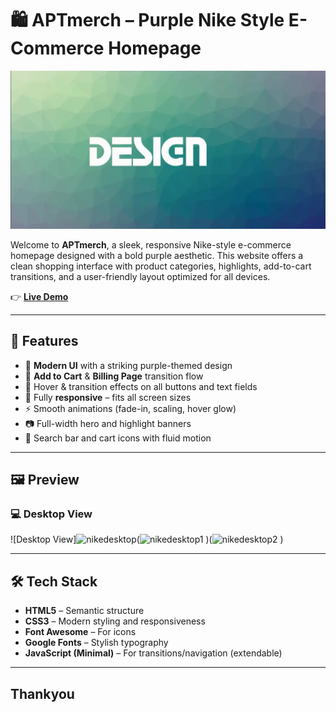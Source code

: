 # 🛍️ APTmerch – Purple Nike Style E-Commerce Homepage

<p align="center"><img src="https://github.com/aagarwal1012/Animated-Text-Kit/blob/master/display/cover.gif?raw=true"/></p>

Welcome to **APTmerch**, a sleek, responsive Nike-style e-commerce homepage designed with a bold purple aesthetic. This website offers a clean shopping interface with product categories, highlights, add-to-cart transitions, and a user-friendly layout optimized for all devices.

👉 **[Live Demo](https://aswinash05.github.io/APTmerch_nike-theme/)**

---

## 🚀 Features

- 🎨 **Modern UI** with a striking purple-themed design
- 🛒 **Add to Cart** & **Billing Page** transition flow
- 🧍 Hover & transition effects on all buttons and text fields
- 📱 Fully **responsive** – fits all screen sizes
- ⚡ Smooth animations (fade-in, scaling, hover glow)
- 📷 Full-width hero and highlight banners
- 🔎 Search bar and cart icons with fluid motion

---

## 🖼️ Preview

### 💻 Desktop View
![Desktop View]![nikedesktop](https://github.com/user-attachments/assets/306278e7-7871-42a4-b67b-abae8d46a127)(![nikedesktop1](https://github.com/user-attachments/assets/2d40dd1e-dd7d-4c0e-a9b6-bc322bd5d1fd)
)(![nikedesktop2](https://github.com/user-attachments/assets/73e67602-bb60-4acb-8662-7c3c22517bb8)
)


---

## 🛠️ Tech Stack

- **HTML5** – Semantic structure
- **CSS3** – Modern styling and responsiveness
- **Font Awesome** – For icons
- **Google Fonts** – Stylish typography
- **JavaScript (Minimal)** – For transitions/navigation (extendable)

---

## Thankyou

